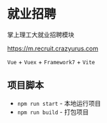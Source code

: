 # 就业招聘

掌上理工大就业招聘模块

https://m.recruit.crazyurus.com

`Vue` + `Vuex` + `Framework7` + `Vite`

## 项目脚本

* `npm run start` - 本地运行项目
* `npm run build` - 打包项目
